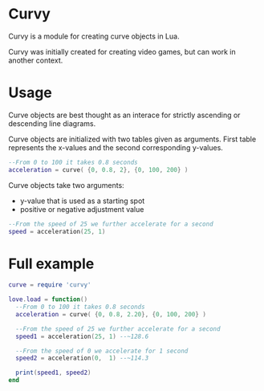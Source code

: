 # Curvy
Curvy is a module for creating curve objects in Lua.

Curvy was initially created for creating video games, but can work in another context.

# Usage
Curve objects are best thought as an interace for strictly ascending or descending line diagrams.

Curve objects are initialized with two tables given as arguments.
First table represents the x-values and the second corresponding y-values.

```lua
--From 0 to 100 it takes 0.8 seconds
acceleration = curve( {0, 0.8, 2}, {0, 100, 200} )
```

Curve objects take two arguments:
* y-value that is used as a starting spot
* positive or negative adjustment value

```lua
--From the speed of 25 we further accelerate for a second
speed = acceleration(25, 1)
```

# Full example
```lua
curve = require 'curvy'

love.load = function()
  --From 0 to 100 it takes 0.8 seconds
  acceleration = curve( {0, 0.8, 2.20}, {0, 100, 200} )

  --From the speed of 25 we further accelerate for a second
  speed1 = acceleration(25, 1) --~128.6

  --From the speed of 0 we accelerate for 1 second
  speed2 = acceleration(0,  1) --~114.3

  print(speed1, speed2)
end
```

